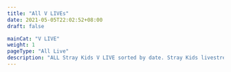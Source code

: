 ```yaml
---
title: "All V LIVEs"
date: 2021-05-05T22:02:52+08:00
draft: false

mainCat: "V LIVE"
weight: 1
pageType: "All Live"
description: "ALL Stray Kids V LIVE sorted by date. Stray Kids livestream to talk with STAY about various things, lots of TMI, wrap up their schedule, celebrate awards, do activities and games, etc."
---
```

